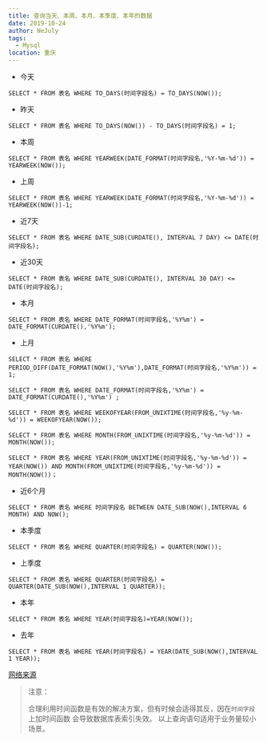 ```yaml
---
title: 查询当天、本周、本月、本季度、本年的数据
date: 2019-10-24
author: NeJuly
tags: 
  - Mysql
location: 重庆  
---
```

- 今天
```mysql
SELECT * FROM 表名 WHERE TO_DAYS(时间字段名) = TO_DAYS(NOW());
```
- 昨天
```mysql
SELECT * FROM 表名 WHERE TO_DAYS(NOW()) - TO_DAYS(时间字段名) = 1;
```
- 本周
```mysql
SELECT * FROM 表名 WHERE YEARWEEK(DATE_FORMAT(时间字段名,'%Y-%m-%d')) = YEARWEEK(NOW());
```
- 上周
```mysql
SELECT * FROM 表名 WHERE YEARWEEK(DATE_FORMAT(时间字段名,'%Y-%m-%d')) = YEARWEEK(NOW())-1;
```
- 近7天
```mysql
SELECT * FROM 表名 WHERE DATE_SUB(CURDATE(), INTERVAL 7 DAY) <= DATE(时间字段名);
```
- 近30天
```mysql
SELECT * FROM 表名 WHERE DATE_SUB(CURDATE(), INTERVAL 30 DAY) <= DATE(时间字段名);
```
- 本月
```mysql
SELECT * FROM 表名 WHERE DATE_FORMAT(时间字段名,'%Y%m') = DATE_FORMAT(CURDATE(),'%Y%m');
```
- 上月
```mysql
SELECT * FROM 表名 WHERE PERIOD_DIFF(DATE_FORMAT(NOW(),'%Y%m'),DATE_FORMAT(时间字段名,'%Y%m')) = 1;

SELECT * FROM 表名 WHERE DATE_FORMAT(时间字段名,'%Y%m') = DATE_FORMAT(CURDATE(),'%Y%m') ; 

SELECT * FROM 表名 WHERE WEEKOFYEAR(FROM_UNIXTIME(时间字段名,'%y-%m-%d')) = WEEKOFYEAR(NOW()); 

SELECT * FROM 表名 WHERE MONTH(FROM_UNIXTIME(时间字段名,'%y-%m-%d')) = MONTH(NOW()); 

SELECT * FROM 表名 WHERE YEAR(FROM_UNIXTIME(时间字段名,'%y-%m-%d')) = YEAR(NOW()) AND MONTH(FROM_UNIXTIME(时间字段名,'%y-%m-%d')) = MONTH(NOW())；

```
- 近6个月
```mysql
SELECT * FROM 表名 WHERE 时间字段名 BETWEEN DATE_SUB(NOW(),INTERVAL 6 MONTH) AND NOW();
```
- 本季度
```mysql
SELECT * FROM 表名 WHERE QUARTER(时间字段名) = QUARTER(NOW());
```
- 上季度
```mysql
SELECT * FROM 表名 WHERE QUARTER(时间字段名) = QUARTER(DATE_SUB(NOW(),INTERVAL 1 QUARTER));
```
- 本年
```mysql
SELECT * FROM 表名 WHERE YEAR(时间字段名)=YEAR(NOW());
```
- 去年
```mysql
SELECT * FROM 表名 WHERE YEAR(时间字段名) = YEAR(DATE_SUB(NOW(),INTERVAL 1 YEAR));
```

[网络来源](https://blog.csdn.net/qq_22067469/article/details/90321979 "这个是网络测试")

>注意：
>
> 合理利用时间函数是有效的解决方案，但有时候会适得其反，因在`时间字段`上加时间函数 会导致数据库表索引失效。
> 以上查询语句适用于业务量较小场景。
